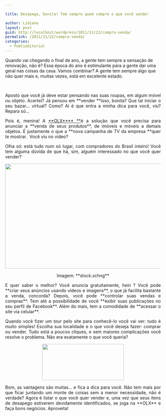 ```yaml
---

title: Desapega, bonita! Tem sempre quem compre o que você vende!

author: Lidiane
layout: post
guid: http://localhost/wordpress/2011/11/22/compra-venda/
permalink: /2011/11/22/compra-venda/
categories:
  - Publieditorial
---
```

Quando vai chegando o final de ano, a gente tem sempre a sensação de renovação, não é? Essa época do ano é estimulante para a gente dar uma geral nas coisas da casa. Vamos combinar? A gente tem sempre algo que não quer mais e, muitas vezes, está em excelente estado.

&nbsp;

<p align="justify">
  Aposto que você já deve estar pensando nas suas roupas, em algum móvel ou objeto. Acertei? Já pensou em **vender **isso, bonita? Que tal iniciar o seu bazar… virtual? Como? Aí é que entra a minha dica para você, <em>viu</em>? Repara só…
</p>

<!--more-->


  


<p align="justify">
  Pois é, menina! A <a href="http://www.olx.com.br/" target="_blank">**OLX**** **</a>é a solução que você precisa para anunciar a **venda de seus produtos**, de imóveis e móveis a demais objetos. É justamente o que a **nova campanha de TV da empresa **quer te mostrar.  Você viu no vídeo?
</p>

<p align="justify">
  Olha só: está tudo num só lugar, com compradores do Brasil inteiro! Você tem alguma dúvida de que há, sim, alguém interessado no que você quer vender?
</p>

<p align="center">
  <a href="http://www.trololodemulher.com.br/blog/wp-content/uploads/2011/11/VENDAS-ONLINE.jpg"><img class="alignnone size-full wp-image-8236" title="VENDAS ONLINE" src="http://www.trololodemulher.com.br/blog/wp-content/uploads/2011/11/VENDAS-ONLINE.jpg" alt="" width="600" height="338" /></a>
</p>

<p align="center">
  Imagem: **stock.xchng**
</p>

<p align="justify">
  E quer saber o melhor? Você anuncia gratuitamente, <em>hein</em> ? Você pode **criar seus anúncios usando vídeos e imagens**, o que já facilita bastante a venda, concorda? Depois, você pode **controlar suas vendas e compras**. Tem até a possibilidade de você **exibir suas publicações no seu perfil de Facebook**. Além do mais, tem a comodidade de **acessar o site via celular**.
</p>

<p align="justify">
  Quando você fizer um <em>tour</em> pelo site para conhecê-lo você vai ver: tudo é muito simples! Escolha sua localidade e o que você deseja fazer: comprar ou vender. Tudo está a poucos cliques, e sem maiores complicações você resolve o problema. Não era exatamente o que você queria?
</p>

<p align="center">
  <a href="http://www.trololodemulher.com.br/blog/wp-content/uploads/2011/05/compra-venda1.jpg"><img class="alignnone size-full wp-image-6422" title="compra venda" src="http://www.trololodemulher.com.br/blog/wp-content/uploads/2011/05/compra-venda1.jpg" alt="" width="264" height="117" /></a>
</p>

<p align="justify">
  Bom, as vantagens são muitas… e fica a dica para você. Não tem mais por que ficar juntando um monte de coisas sem a menor necessidade, não é verdade? Agora é listar o que você quer vender e, uma vez que seus itens de desapego estiverem devidamente identificados, se joga na **OLX** e faça bons negócios. Aproveita!
</p>